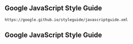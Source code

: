 Google JavaScript Style Guide
-----------------------------
```
https://google.github.io/styleguide/javascriptguide.xml
```
Google JavaScript Style Guide
-----------------------------
